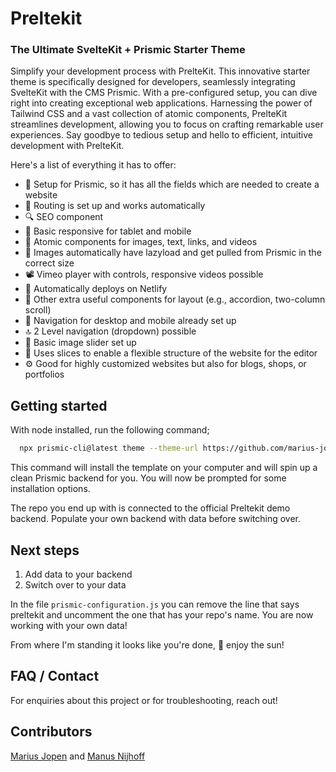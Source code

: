 # Preltekit

### The Ultimate SvelteKit + Prismic Starter Theme

Simplify your development process with PrelteKit. This innovative starter theme is specifically designed for developers, seamlessly integrating SvelteKit with the CMS Prismic. With a pre-configured setup, you can dive right into creating exceptional web applications. Harnessing the power of Tailwind CSS and a vast collection of atomic components, PrelteKit streamlines development, allowing you to focus on crafting remarkable user experiences. Say goodbye to tedious setup and hello to efficient, intuitive development with PrelteKit.

Here's a list of everything it has to offer:

- 🔧 Setup for Prismic, so it has all the fields which are needed to create a website
- 🚦 Routing is set up and works automatically
- 🔍 SEO component
- 📱 Basic responsive for tablet and mobile
- 🧱 Atomic components for images, text, links, and videos
- 🎨 Images automatically have lazyload and get pulled from Prismic in the correct size
- 📽️ Vimeo player with controls, responsive videos possible
- 🚀 Automatically deploys on Netlify
- 🔨 Other extra useful components for layout (e.g., accordion, two-column scroll)
- 🔗 Navigation for desktop and mobile already set up
- 🔝 2 Level navigation (dropdown) possible
- 🎦 Basic image slider set up
- 🧩 Uses slices to enable a flexible structure of the website for the editor
- ⚙️ Good for highly customized websites but also for blogs, shops, or portfolios

## Getting started

With node installed, run the following command;

```bash
  npx prismic-cli@latest theme --theme-url https://github.com/marius-jopen/preltekit
```

This command will install the template on your computer and will spin up a clean Prismic backend for you.
You will now be prompted for some installation options.

The repo you end up with is connected to the official Preltekit demo backend.
Populate your own backend with data before switching over.

## Next steps

1. Add data to your backend
2. Switch over to your data

In the file `prismic-configuration.js` you can remove the line that says preltekit and uncomment the one that has your repo's name. You are now working with your own data!

From where I'm standing it looks like you're done, 🧴 enjoy the sun!

## FAQ / Contact

For enquiries about this project or for troubleshooting, reach out!

## Contributors

[Marius Jopen](https://mariusjopen.com) and [Manus Nijhoff](https://manusnijhoff.nl)
